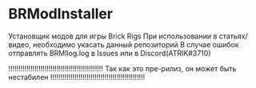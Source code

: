 # BRModInstaller
Установщик модов для игры Brick Rigs
При использовании в статьях/видео, необходимо укасать данный репозиторий
В случае ошибок отправлять BRMIlog.log в Issues или в Discord(ATRIK#3710)

!!!!!!!!!!!!!!!!!!!!!!!!!!!!!!!!!!!!!!!!!!!!!!!
Так как это пре-рилиз, он может быть нестабилен
!!!!!!!!!!!!!!!!!!!!!!!!!!!!!!!!!!!!!!!!!!!!!!!
